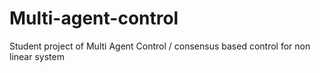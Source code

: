 # Multi-agent-control
Student project of Multi Agent Control / consensus based control for non linear system
